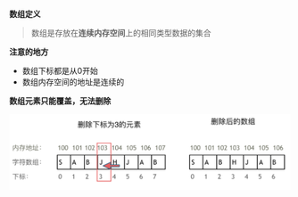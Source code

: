 **数组定义**

> 数组是存放在**连续内存空间**上的相同类型数据的集合

**注意的地方**

* 数组下标都是从0开始
* 数组内存空间的地址是连续的

**数组元素只能覆盖，无法删除**



![1](1.png)



